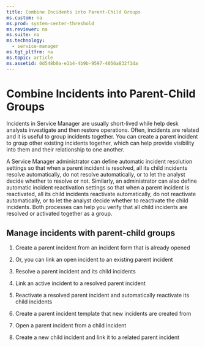 ```yaml
---
title: Combine Incidents into Parent-Child Groups
ms.custom: na
ms.prod: system-center-threshold
ms.reviewer: na
ms.suite: na
ms.technology: 
  - service-manager
ms.tgt_pltfrm: na
ms.topic: article
ms.assetid: 0d548b0a-e1b4-4b9b-9597-4056a832f1da
---
```

# Combine Incidents into Parent-Child Groups
Incidents in Service Manager are usually short\-lived while help desk analysts investigate and then restore operations. Often, incidents are related and it is useful to group incidents together. You can create a parent incident to group other existing incidents together, which can help provide visibility into them and their relationship to one another.

A  Service Manager administrator can define automatic incident resolution settings so that when a parent incident is resolved, all its child incidents resolve automatically, do not resolve automatically, or to let the analyst decide whether to resolve or not. Similarly, an administrator can also define automatic incident reactivation settings so that when a parent incident is reactivated, all its child incidents reactivate automatically, do not reactivate automatically, or to let the analyst decide whether to reactivate the child incidents. Both processes can help you verify that all child incidents are resolved or activated together as a group.

## Manage incidents with parent\-child groups

1.  Create a parent incident from an incident form that is already opened

2.  Or, you can link an open incident to an existing parent incident

3.  Resolve a parent incident and its child incidents

4.  Link an active incident to a resolved parent incident

5.  Reactivate a resolved parent incident and automatically reactivate its child incidents

6.  Create a parent incident template that new incidents are created from

7.  Open a parent incident from a child incident

8.  Create a new child incident and link it to a related parent incident


